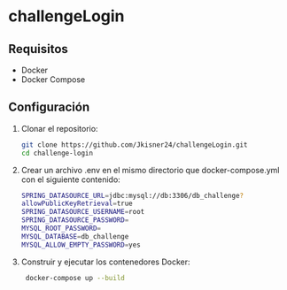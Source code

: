 # challengeLogin

## Requisitos

- Docker
- Docker Compose

## Configuración

1. Clonar el repositorio:

   ```sh
   git clone https://github.com/Jkisner24/challengeLogin.git
   cd challenge-login


2. Crear un archivo .env en el mismo directorio que docker-compose.yml con el siguiente contenido:
   ```sh
   SPRING_DATASOURCE_URL=jdbc:mysql://db:3306/db_challenge? 
   allowPublicKeyRetrieval=true
   SPRING_DATASOURCE_USERNAME=root
   SPRING_DATASOURCE_PASSWORD=
   MYSQL_ROOT_PASSWORD=
   MYSQL_DATABASE=db_challenge
   MYSQL_ALLOW_EMPTY_PASSWORD=yes

3. Construir y ejecutar los contenedores Docker:
   ```sh
    docker-compose up --build
